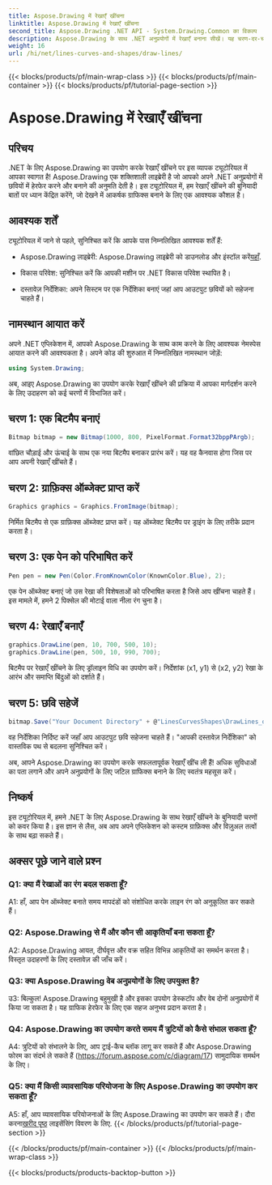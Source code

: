 ```yaml
---
title: Aspose.Drawing में रेखाएँ खींचना
linktitle: Aspose.Drawing में रेखाएँ खींचना
second_title: Aspose.Drawing .NET API - System.Drawing.Common का विकल्प
description: Aspose.Drawing के साथ .NET अनुप्रयोगों में रेखाएँ बनाना सीखें। यह चरण-दर-चरण ट्यूटोरियल आश्चर्यजनक ग्राफ़िक्स के लिए प्रक्रिया में आपका मार्गदर्शन करता है।
weight: 16
url: /hi/net/lines-curves-and-shapes/draw-lines/
---
```


{{< blocks/products/pf/main-wrap-class >}}
{{< blocks/products/pf/main-container >}}
{{< blocks/products/pf/tutorial-page-section >}}

# Aspose.Drawing में रेखाएँ खींचना

## परिचय

.NET के लिए Aspose.Drawing का उपयोग करके रेखाएँ खींचने पर इस व्यापक ट्यूटोरियल में आपका स्वागत है! Aspose.Drawing एक शक्तिशाली लाइब्रेरी है जो आपको अपने .NET अनुप्रयोगों में छवियों में हेरफेर करने और बनाने की अनुमति देती है। इस ट्यूटोरियल में, हम रेखाएँ खींचने की बुनियादी बातों पर ध्यान केंद्रित करेंगे, जो देखने में आकर्षक ग्राफिक्स बनाने के लिए एक आवश्यक कौशल है।

## आवश्यक शर्तें

ट्यूटोरियल में जाने से पहले, सुनिश्चित करें कि आपके पास निम्नलिखित आवश्यक शर्तें हैं:

-  Aspose.Drawing लाइब्रेरी: Aspose.Drawing लाइब्रेरी को डाउनलोड और इंस्टॉल करें[यहाँ](https://releases.aspose.com/drawing/net/).

- विकास परिवेश: सुनिश्चित करें कि आपकी मशीन पर .NET विकास परिवेश स्थापित है।

- दस्तावेज़ निर्देशिका: अपने सिस्टम पर एक निर्देशिका बनाएं जहां आप आउटपुट छवियों को सहेजना चाहते हैं।

## नामस्थान आयात करें

अपने .NET एप्लिकेशन में, आपको Aspose.Drawing के साथ काम करने के लिए आवश्यक नेमस्पेस आयात करने की आवश्यकता है। अपने कोड की शुरुआत में निम्नलिखित नामस्थान जोड़ें:

```csharp
using System.Drawing;
```

अब, आइए Aspose.Drawing का उपयोग करके रेखाएँ खींचने की प्रक्रिया में आपका मार्गदर्शन करने के लिए उदाहरण को कई चरणों में विभाजित करें।

## चरण 1: एक बिटमैप बनाएं

```csharp
Bitmap bitmap = new Bitmap(1000, 800, PixelFormat.Format32bppPArgb);
```

वांछित चौड़ाई और ऊंचाई के साथ एक नया बिटमैप बनाकर प्रारंभ करें। यह वह कैनवास होगा जिस पर आप अपनी रेखाएँ खींचते हैं।

## चरण 2: ग्राफ़िक्स ऑब्जेक्ट प्राप्त करें

```csharp
Graphics graphics = Graphics.FromImage(bitmap);
```

निर्मित बिटमैप से एक ग्राफ़िक्स ऑब्जेक्ट प्राप्त करें। यह ऑब्जेक्ट बिटमैप पर ड्राइंग के लिए तरीके प्रदान करता है।

## चरण 3: एक पेन को परिभाषित करें

```csharp
Pen pen = new Pen(Color.FromKnownColor(KnownColor.Blue), 2);
```

एक पेन ऑब्जेक्ट बनाएं जो उस रेखा की विशेषताओं को परिभाषित करता है जिसे आप खींचना चाहते हैं। इस मामले में, हमने 2 पिक्सेल की मोटाई वाला नीला रंग चुना है।

## चरण 4: रेखाएँ बनाएँ

```csharp
graphics.DrawLine(pen, 10, 700, 500, 10);
graphics.DrawLine(pen, 500, 10, 990, 700);
```

बिटमैप पर रेखाएँ खींचने के लिए ड्रॉलाइन विधि का उपयोग करें। निर्देशांक (x1, y1) से (x2, y2) रेखा के आरंभ और समाप्ति बिंदुओं को दर्शाते हैं।

## चरण 5: छवि सहेजें

```csharp
bitmap.Save("Your Document Directory" + @"LinesCurvesShapes\DrawLines_out.png");
```

वह निर्देशिका निर्दिष्ट करें जहाँ आप आउटपुट छवि सहेजना चाहते हैं। "आपकी दस्तावेज़ निर्देशिका" को वास्तविक पथ से बदलना सुनिश्चित करें।

अब, आपने Aspose.Drawing का उपयोग करके सफलतापूर्वक रेखाएँ खींच ली हैं! अधिक सुविधाओं का पता लगाने और अपने अनुप्रयोगों के लिए जटिल ग्राफिक्स बनाने के लिए स्वतंत्र महसूस करें।

## निष्कर्ष

इस ट्यूटोरियल में, हमने .NET के लिए Aspose.Drawing के साथ रेखाएँ खींचने के बुनियादी चरणों को कवर किया है। इस ज्ञान से लैस, अब आप अपने एप्लिकेशन को कस्टम ग्राफ़िक्स और विज़ुअल तत्वों के साथ बढ़ा सकते हैं।

## अक्सर पूछे जाने वाले प्रश्न

### Q1: क्या मैं रेखाओं का रंग बदल सकता हूँ?

A1: हाँ, आप पेन ऑब्जेक्ट बनाते समय मापदंडों को संशोधित करके लाइन रंग को अनुकूलित कर सकते हैं।

### Q2: Aspose.Drawing से मैं और कौन सी आकृतियाँ बना सकता हूँ?

A2: Aspose.Drawing आयत, दीर्घवृत्त और वक्र सहित विभिन्न आकृतियों का समर्थन करता है। विस्तृत उदाहरणों के लिए दस्तावेज़ की जाँच करें।

### Q3: क्या Aspose.Drawing वेब अनुप्रयोगों के लिए उपयुक्त है?

उ3: बिल्कुल! Aspose.Drawing बहुमुखी है और इसका उपयोग डेस्कटॉप और वेब दोनों अनुप्रयोगों में किया जा सकता है। यह ग्राफिक हेरफेर के लिए एक सहज अनुभव प्रदान करता है।

### Q4: Aspose.Drawing का उपयोग करते समय मैं त्रुटियों को कैसे संभाल सकता हूँ?

A4: त्रुटियों को संभालने के लिए, आप ट्राई-कैच ब्लॉक लागू कर सकते हैं और Aspose.Drawing फोरम का संदर्भ ले सकते हैं (https://forum.aspose.com/c/diagram/17) सामुदायिक समर्थन के लिए।

### Q5: क्या मैं किसी व्यावसायिक परियोजना के लिए Aspose.Drawing का उपयोग कर सकता हूँ?

 A5: हाँ, आप व्यावसायिक परियोजनाओं के लिए Aspose.Drawing का उपयोग कर सकते हैं। दौरा करना[खरीद पृष्ठ](https://purchase.aspose.com/buy) लाइसेंसिंग विवरण के लिए.
{{< /blocks/products/pf/tutorial-page-section >}}

{{< /blocks/products/pf/main-container >}}
{{< /blocks/products/pf/main-wrap-class >}}

{{< blocks/products/products-backtop-button >}}
